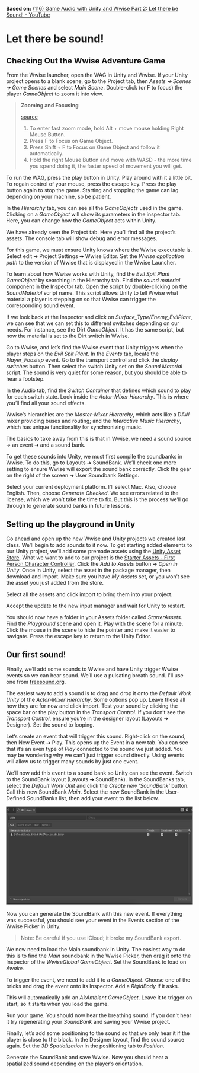 **Based on:** [(116) Game Audio with Unity and Wwise Part 2: Let there be Sound! - YouTube](https://www.youtube.com/watch?v=i2gPkgqVHf4&list=PLzlEBXWjqM97U5rHMERc82sTXRBoSB_Fu&index=2)

# Let there be sound!

## Checking Out the Wwise Adventure Game

From the Wwise launcher, open the WAG in Unity and Wwise. If your Unity project opens to a blank scene, go to the Project tab, then _Assets &#10132; Scenes &#10132; Game Scenes_ and select _Main Scene_. Double-click (or F to focus) the player _GameObject_ to zoom it into view.

> **Zooming and Focusing**
>
> [source](https://gamedev.stackexchange.com/questions/142303/fast-zoom-in-and-out-in-unity-editor)
>
> 1. To enter fast zoom mode, hold Alt + move mouse holding Right Mouse Button.
> 2. Press F to Focus on Game Object.
> 3. Press Shift + F to Focus on Game Object and follow it automatically.
> 4. Hold the right Mouse Button and move with WASD - the more time you spend doing it, the faster speed of movement you will get.

To run the WAG, press the play button in Unity. Play around with it a little bit. To regain control of your mouse, press the escape key. Press the play button again to stop the game. Starting and stopping the game can lag depending on your machine, so be patient.

In the _Hierarchy_ tab, you can see all the _GameObjects_ used in the game. Clicking on a _GameObject_ will show its parameters in the inspector tab. Here, you can change how the _GameObject_ acts within Unity.

We have already seen the Project tab. Here you’ll find all the project’s assets. The console tab will show debug and error messages.

For this game, we must ensure Unity knows where the Wwise executable is. Select edit &#10132; Project Settings &#10132; Wwise Editor. Set the _Wwise application path_ to the version of Wwise that is displayed in the Wwise Launcher.

To learn about how Wwise works with Unity, find the _Evil Spit Plant_ _GameObject_ by searching in the Hierarchy tab. Find the _sound material_ component in the Inspector tab. Open the script by double-clicking on the _SoundMaterial_ script name. This script allows Unity to tell Wwise what material a player is stepping on so that Wwise can trigger the corresponding sound event.

If we look back at the Inspector and click on _Surface_Type/Enemy_EvilPlant_, we can see that we can set this to different switches depending on our needs. For instance, see the Dirt _GameObject_. It has the same script, but now the material is set to the Dirt switch in Wwise.

Go to Wwise, and let’s find the Wwise event that Unity triggers when the player steps on the _Evil Spit Plant_. In the _Events_ tab, locate the _Player_Foostep_ event. Go to the transport control and click the _display switches_ button. Then select the switch Unity set on the _Sound Material_ script. The sound is very quiet for some reason, but you should be able to hear a footstep.

In the Audio tab, find the _Switch Container_ that defines which sound to play for each switch state. Look inside the _Actor-Mixer Hierarchy_. This is where you’ll find all your sound effects.

Wwise’s hierarchies are the _Master-Mixer Hierarchy_, which acts like a DAW mixer providing buses and routing; and the _Interactive Music Hierarchy_, which has unique functionality for synchronizing music.

The basics to take away from this is that in Wwise, we need a sound source &#10132; an event &#10132; and a sound bank.

To get these sounds into Unity, we must first compile the soundbanks in Wwise. To do this, go to Layouts &#10132; SoundBank. We’ll check one more setting to ensure Wwise will export the sound bank correctly. Click the gear on the right of the screen &#10132; User Soundbank Settings.

Select your current deployment platform. I’ll select Mac. Also, choose English. Then, choose _Generate Checked_. We see errors related to the license, which we won’t take the time to fix. But this is the process we’ll go through to generate sound banks in future lessons.

<!-- ## The Sounds We Will Use

We’ll use the sounds from the [Sonniss GDC 2020 Audio Bundle](https://sonniss.com/gameaudiogdc). From Sonniss:

> Each year we give away thousands of dollars worth of sounds for free in celebration of the Game Developers Conference. This is our archive. All the sound effects are royalty free and commercially usable with no attribution required. You can use the sound effects on an unlimited number of projects.

This library is quite large, so I’ll try to narrow down what samples you’ll use. -->

## Setting up the playground in Unity

Go ahead and open up the new Wwise and Unity projects we created last class. We’ll begin to add sounds to it now. To get starting added elements to our Unity project, we’ll add some premade assets using the [Unity Asset Store](https://assetstore.unity.com/). What we want to add to our project is the [Starter Assets - First Person Character Controller](https://assetstore.unity.com/packages/essentials/starter-assets-first-person-character-controller-196525). Click the _Add to Assets_ button &#10132; _Open in Unity_. Once in Unity, select the asset in the package manager, then download and import. Make sure you have _My Assets_ set, or you won’t see the asset you just added from the store.

Select all the assets and click import to bring them into your project.

Accept the update to the new input manager and wait for Unity to restart.

You should now have a folder in your Assets folder called _StarterAssets_. Find the _Playground_ scene and open it. Play with the scene for a minute. Click the mouse in the scene to hide the pointer and make it easier to navigate. Press the escape key to return to the Unity Editor.

## Our first sound!

Finally, we’ll add some sounds to Wwise and have Unity trigger Wwise events so we can hear sound. We’ll use a pulsating breath sound. I'll use one from [freesound.org](https://freesound.org/people/gerainsan/sounds/457046/).

The easiest way to add a sound is to drag and drop it onto the _Default Work Unity_ of the _Actor-Mixer Hierarchy_. Some options pop up. Leave these all how they are for now and click import. Test your sound by clicking the space bar or the play button in the _Transport Control_. If you don’t see the _Transport Control_, ensure you’re in the designer layout (Layouts &#10132; Designer). Set the sound to looping.

Let’s create an event that will trigger this sound. Right-click on the sound, then New Event &#10132; Play. This opens up the Event in a new tab. You can see that it’s an even type of _Play_ connected to the sound we just added. You may be wondering why we can’t just trigger sound directly. Using events will allow us to trigger many sounds by just one event.

We’ll now add this event to a sound bank so Unity can see the event. Switch to the SoundBank layout (Layouts &#10132; SoundBank). In the SoundBanks tab, select the _Default Work Unit_ and click the _Create new 'SoundBank'_ button. Call this new SoundBank _Main_. Select the new SoundBank in the User-Defined SoundBanks list, then add your event to the list below.

![](soundbank.png)

Now you can generate the SoundBank with this new event. If everything was successful, you should see your event in the Events section of the Wwise Picker in Unity.

> Note: Be careful if you use iCloud; it broke my SoundBank export.

We now need to load the Main soundbank in Unity. The easiest way to do this is to find the _Main_ soundbank in the Wwise Picker, then drag it onto the Inspector of the _WwiseGlobal_ _GameObject_. Set the SoundBank to load on _Awake_.

To trigger the event, we need to add it to a _GameObject_. Choose one of the bricks and drag the event onto its Inspector. Add a _RigidBody_ if it asks.

This will automatically add an _AkAmbient_ _GameObject_. Leave it to trigger on start, so it starts when you load the game.

Run your game. You should now hear the breathing sound. If you don't hear it try regenerating your _SoundBank_ and saving your Wwise project.

Finally, let’s add some positioning to the sound so that we only hear it if the player is close to the block. In the Designer layout, find the sound source again. Set the _3D Spatialization_ in the positioning tab to _Position_.

Generate the SoundBank and save Wwise. Now you should hear a spatialized sound depending on the player’s orientation.
